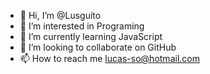 - 👋 Hi, I’m @Lusguito
- 👀 I’m interested in Programing
- 🌱 I’m currently learning JavaScript
- 💞️ I’m looking to collaborate on GitHub
- 📫 How to reach me lucas-so@hotmail.com

<!---
Lusguito/Lusguito is a ✨ special ✨ repository because its `README.md` (this file) appears on your GitHub profile.
You can click the Preview link to take a look at your changes.
--->
